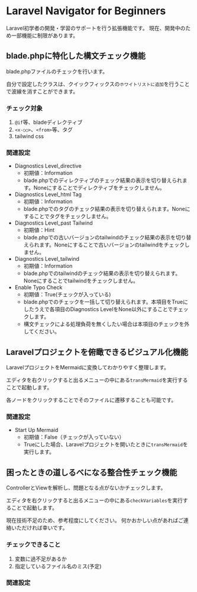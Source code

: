 # Laravel Navigator for Beginners
Laravel初学者の開発・学習のサポートを行う拡張機能です。
現在、開発中のため一部機能に制限があります。

## blade.phpに特化した**構文チェック**機能
blade.phpファイルのチェックを行います。

自分で設定したクラスは、クイックフィックスの`ホワイトリストに追加`を行うことで波線を消すことができます。

### チェック対象
1. `@if`等、bladeディレクティブ
2. `<x-○○>`、`<from>`等、タグ
3. tailwind css

### 関連設定
- Diagnostics Level_directive
  - 初期値：Information
  - blade.phpでのディレクティブのチェック結果の表示を切り替えられます。Noneにすることでディレクティブをチェックしません。
- Diagnostics Level_html Tag
  - 初期値：Information
  - blade.phpでのタグのチェック結果の表示を切り替えられます。Noneにすることでタグをチェックしません。
- Diagnostics Level_past Tailwind
  - 初期値：Hint
  - blade.phpでの古いバージョンのtailwindのチェック結果の表示を切り替えられます。Noneにすることで古いバージョンのtailwindをチェックしません。
- Diagnostics Level_tailwind
  - 初期値：Information
  - blade.phpでのtailwindのチェック結果の表示を切り替えられます。Noneにすることでtailwindをチェックしません。
- Enable Typo Check
  - 初期値：True(チェックが入っている)
  - blade.phpでのチェックを一括して切り替えられます。本項目をTrueにしたうえで各項目のDiagnostics LevelをNone以外にすることでチェックします。
  - 構文チェックによる処理負荷を無くしたい場合は本項目のチェックを外してください。

## Laravelプロジェクトを俯瞰できる**ビジュアル化**機能
LaravelプロジェクトをMermaidに変換してわかりやすく整理します。

エディタを右クリックすると出るメニューの中にある`transMermaid`を実行することで起動します。

各ノードをクリックすることでそのファイルに遷移することも可能です。

### 関連設定
- Start Up Mermaid
  - 初期値：False（チェックが入っていない）
  - Trueにした場合、Laravelプロジェクトを開いたときに`transMermaid`を実行します。

## 困ったときの道しるべになる**整合性チェック**機能
ControllerとViewを解析し、問題となる点がないかチェックします。

エディタを右クリックすると出るメニューの中にある`checkVariables`を実行することで起動します。

現在技術不足のため、参考程度にしてください。
何かおかしい点があればご連絡いただければ幸いです。

### チェックできること
1. 変数に過不足があるか
2. 指定しているファイル名のミス(予定)

### 関連設定